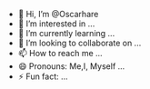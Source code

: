 - 👋 Hi, I’m @Oscarhare
- 👀 I’m interested in ...
- 🌱 I’m currently learning ...
- 💞️ I’m looking to collaborate on ...
- 📫 How to reach me ...
- 😄 Pronouns: Me,I, Myself ...
- ⚡ Fun fact: ...

<!---
Oscarhare/Oscarhare is a ✨ special ✨ repository because its `README.md` (this file) appears on your GitHub profile.
You can click the Preview link to take a look at your changes.
--->
